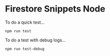 # Firestore Snippets Node

To do a quick test...

```
npm run test
```

To do a test with debug logs...

```
npm run test-debug
```
